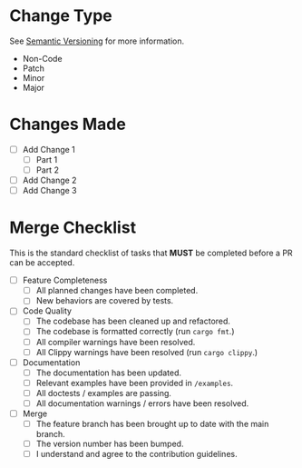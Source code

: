 <!-- Include a quick summary of the changes made in this PR. -->

# Change Type 

See [Semantic Versioning](https://semver.org/) for more information.

- Non-Code
- Patch
- Minor
- Major

# Changes Made

<!-- Planned changes should be done as a checklist, and changes marked off when completed. -->

- [ ] Add Change 1
  - [ ] Part 1
  - [ ] Part 2
- [ ] Add Change 2
- [ ] Add Change 3

# Merge Checklist

This is the standard checklist of tasks that **MUST** be completed before a PR can be accepted.

- [ ] Feature Completeness
  - [ ] All planned changes have been completed.
  - [ ] New behaviors are covered by tests.
- [ ] Code Quality
  - [ ] The codebase has been cleaned up and refactored.
  - [ ] The codebase is formatted correctly (run `cargo fmt`.)
  - [ ] All compiler warnings have been resolved.
  - [ ] All Clippy warnings have been resolved (run `cargo clippy`.)
- [ ] Documentation
  - [ ] The documentation has been updated.
  - [ ] Relevant examples have been provided in `/examples`.
  - [ ] All doctests / examples are passing.
  - [ ] All documentation warnings / errors have been resolved.
- [ ] Merge
  - [ ] The feature branch has been brought up to date with the main branch.
  - [ ] The version number has been bumped.
  - [ ] I understand and agree to the contribution guidelines.
